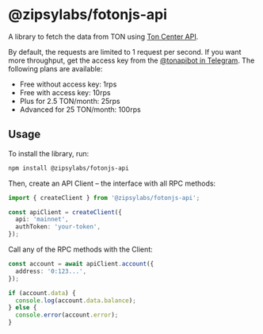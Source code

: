 # @zipsylabs/fotonjs-api

A library to fetch the data from TON using [Ton Center API](https://toncenter.com/).

By default, the requests are limited to 1 request per second. If you want more throughput, get the access key from the [@tonapibot in Telegram](https://t.me/tonapibot). The following plans are available:
- Free without access key: 1rps
- Free with access key: 10rps
- Plus for 2.5 TON/month: 25rps
- Advanced for 25 TON/month: 100rps

## Usage

To install the library, run:

```bash
npm install @zipsylabs/fotonjs-api
```

Then, create an API Client – the interface with all RPC methods:

```ts
import { createClient } from '@zipsylabs/fotonjs-api';

const apiClient = createClient({
  api: 'mainnet',
  authToken: 'your-token',
});
```

Call any of the RPC methods with the Client:

```ts
const account = await apiClient.account({
  address: '0:123...',
});

if (account.data) {
  console.log(account.data.balance);
} else {
  console.error(account.error);
}
```
